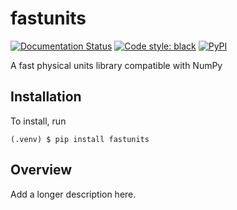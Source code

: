 # fastunits

[![Documentation Status](https://readthedocs.org/projects/fastunits/badge/?version=latest)](https://fastunits.readthedocs.io/en/latest/?badge=latest)
[![Code style: black](https://img.shields.io/badge/code%20style-black-000000.svg)](https://github.com/psf/black)
[![PyPI](https://img.shields.io/pypi/v/fastunits)](https://pypi.org/project/fastunits)

A fast physical units library compatible with NumPy

## Installation

To install, run

```
(.venv) $ pip install fastunits
```

## Overview

Add a longer description here.
